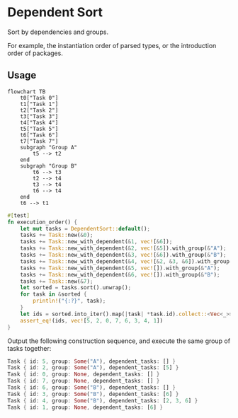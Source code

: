 Dependent Sort
==============

Sort by dependencies and groups.

For example, the instantiation order of parsed types, or the introduction order of packages.

## Usage


```mermaid
flowchart TB
    t0["Task 0"]
    t1["Task 1"]
    t2["Task 2"]
    t3["Task 3"]
    t4["Task 4"]
    t5["Task 5"]
    t6["Task 6"]
    t7["Task 7"]
    subgraph "Group A"
        t5 --> t2
    end
    subgraph "Group B"
        t6 --> t3
        t2 --> t4
        t3 --> t4
        t6 --> t4
    end
    t6 --> t1
```

```rust
#[test]
fn execution_order() {
    let mut tasks = DependentSort::default();
    tasks += Task::new(&0);
    tasks += Task::new_with_dependent(&1, vec![&6]);
    tasks += Task::new_with_dependent(&2, vec![&5]).with_group(&"A");
    tasks += Task::new_with_dependent(&3, vec![&6]).with_group(&"B");
    tasks += Task::new_with_dependent(&4, vec![&2, &3, &6]).with_group(&"B");
    tasks += Task::new_with_dependent(&5, vec![]).with_group(&"A");
    tasks += Task::new_with_dependent(&6, vec![]).with_group(&"B");
    tasks += Task::new(&7);
    let sorted = tasks.sort().unwrap();
    for task in &sorted {
        println!("{:?}", task);
    }
    let ids = sorted.into_iter().map(|task| *task.id).collect::<Vec<_>>();
    assert_eq!(ids, vec![5, 2, 0, 7, 6, 3, 4, 1])
}
```

Output the following construction sequence, and execute the same group of tasks together:

```rust
Task { id: 5, group: Some("A"), dependent_tasks: [] }
Task { id: 2, group: Some("A"), dependent_tasks: [5] }
Task { id: 0, group: None, dependent_tasks: [] }
Task { id: 7, group: None, dependent_tasks: [] }
Task { id: 6, group: Some("B"), dependent_tasks: [] }
Task { id: 3, group: Some("B"), dependent_tasks: [6] }
Task { id: 4, group: Some("B"), dependent_tasks: [2, 3, 6] }
Task { id: 1, group: None, dependent_tasks: [6] }
```

